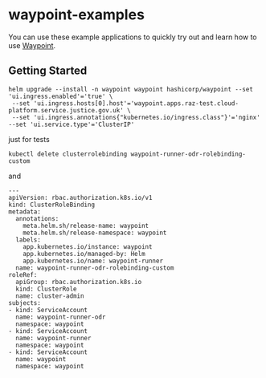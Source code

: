 # waypoint-examples

You can use these example applications to quickly try out and learn how to use
[Waypoint](https://waypointproject.io/).

## Getting Started

```
helm upgrade --install -n waypoint waypoint hashicorp/waypoint --set 'ui.ingress.enabled'='true' \
 --set 'ui.ingress.hosts[0].host'='waypoint.apps.raz-test.cloud-platform.service.justice.gov.uk' \
 --set 'ui.ingress.annotations{"kubernetes.io/ingress.class"}'='nginx' --set 'ui.service.type'='ClusterIP'
```

just for tests

```
kubectl delete clusterrolebinding waypoint-runner-odr-rolebinding-custom
```
and

```
---
apiVersion: rbac.authorization.k8s.io/v1
kind: ClusterRoleBinding
metadata:
  annotations:
    meta.helm.sh/release-name: waypoint
    meta.helm.sh/release-namespace: waypoint
  labels:
    app.kubernetes.io/instance: waypoint
    app.kubernetes.io/managed-by: Helm
    app.kubernetes.io/name: waypoint-runner
  name: waypoint-runner-odr-rolebinding-custom
roleRef:
  apiGroup: rbac.authorization.k8s.io
  kind: ClusterRole
  name: cluster-admin
subjects:
- kind: ServiceAccount
  name: waypoint-runner-odr
  namespace: waypoint
- kind: ServiceAccount
  name: waypoint-runner
  namespace: waypoint
- kind: ServiceAccount
  name: waypoint
  namespace: waypoint
```
